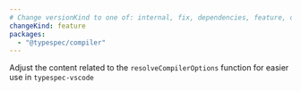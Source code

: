 ```yaml
---
# Change versionKind to one of: internal, fix, dependencies, feature, deprecation, breaking
changeKind: feature
packages:  
  - "@typespec/compiler"
---
```


Adjust the content related to the `resolveCompilerOptions` function for easier use in `typespec-vscode`
